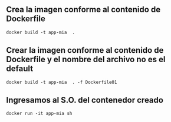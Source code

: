## Crea la imagen conforme al contenido de Dockerfile
```
docker build -t app-mia  .
```
## Crear la imagen conforme al contenido de Dockerfile  y el nombre del archivo no es el default
```
docker build -t app-mia  . -f Dockerfile01
```



## Ingresamos al S.O. del contenedor creado
```
docker run -it app-mia sh
```